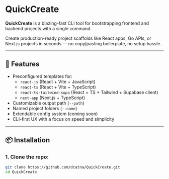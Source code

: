 # QuickCreate

**QuickCreate** is a blazing-fast CLI tool for bootstrapping frontend and backend projects with a single command.

Create production-ready project scaffolds like React apps, Go APIs, or Next.js projects in seconds — no copy/pasting boilerplate, no setup hassle.

---

## 🚀 Features

- Preconfigured templates for:
  - `react-js` (React + Vite + JavaScript)
  - `react-ts` (React + Vite + TypeScript)
  - `react-ts-tailwind-supa` (React + TS + Tailwind + Supabase client)
  - `next-app` (Next.js + TypeScript)
- Customizable output path (`--path`)
- Named project folders (`--name`)
- Extendable config system (coming soon)
- CLI-first UX with a focus on speed and simplicity

---

## 📦 Installation

### 1. Clone the repo:
```bash
git clone https://github.com/dcatna/QuickCreate.git
cd QuickCreate
